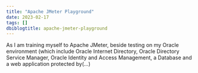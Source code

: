 ```yaml
---
title: "Apache JMeter Playground"
date: 2023-02-17
tags: []
dbiblogtitle: apache-jmeter-playground
---
```

As I am training myself to Apache JMeter, beside testing on my Oracle environment (which include Oracle Internet Directory, Oracle Directory Service Manager, Oracle Identity and Access Management, a Database and a web application protected by(…)